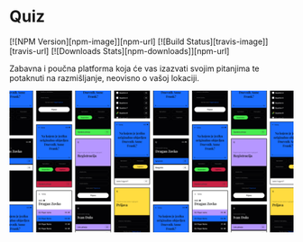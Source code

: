 # Quiz

[![NPM Version][npm-image]][npm-url]
[![Build Status][travis-image]][travis-url]
[![Downloads Stats][npm-downloads]][npm-url]

Zabavna i poučna platforma koja će vas izazvati svojim pitanjima te potaknuti na razmišljanje, neovisno o vašoj lokaciji.

![](github_readme_image.png)
